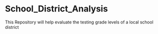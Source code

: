 # School_District_Analysis
This Repository will help evaluate the testing grade levels of a local school district
